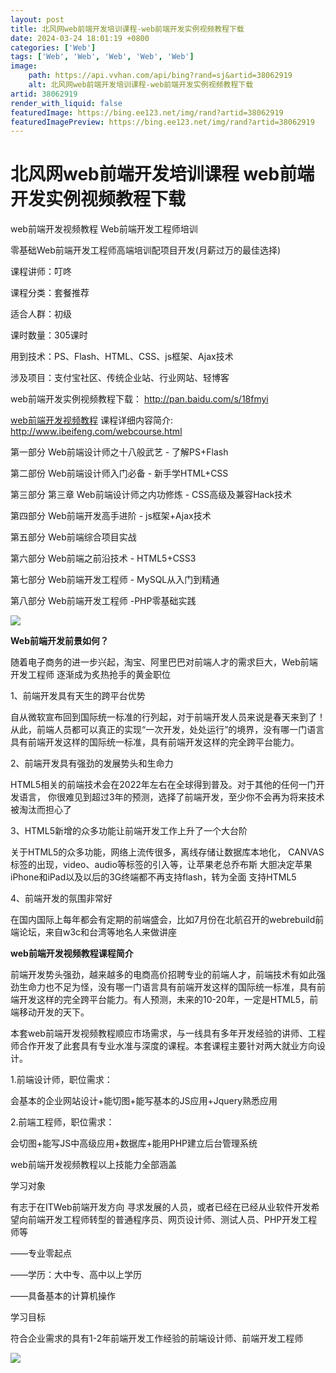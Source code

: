 ```yaml
---
layout: post
title: 北风网web前端开发培训课程-web前端开发实例视频教程下载
date: 2024-03-24 18:01:19 +0800
categories: ['Web']
tags: ['Web', 'Web', 'Web', 'Web', 'Web']
image:
    path: https://api.vvhan.com/api/bing?rand=sj&artid=38062919
    alt: 北风网web前端开发培训课程-web前端开发实例视频教程下载
artid: 38062919
render_with_liquid: false
featuredImage: https://bing.ee123.net/img/rand?artid=38062919
featuredImagePreview: https://bing.ee123.net/img/rand?artid=38062919
---
```


# 北风网web前端开发培训课程 web前端开发实例视频教程下载

web前端开发视频教程 Web前端开发工程师培训
  
  
  
零基础Web前端开发工程师高端培训配项目开发(月薪过万的最佳选择)
  
  
  
课程讲师：叮咚
  
  
  
课程分类：套餐推荐
  
  
  
适合人群：初级
  
  
  

课时数量：305课时
  
  
  
用到技术：PS、Flash、HTML、CSS、js框架、Ajax技术
  
  
  

涉及项目：支付宝社区、传统企业站、行业网站、轻博客

web前端开发实例视频教程下载：
<http://pan.baidu.com/s/18fmyi>

  
  
[web前端开发视频教程](http://www.ibeifeng.com/goods-419.html)
课程详细内容简介:
<http://www.ibeifeng.com/webcourse.html>
  
  
  
第一部分 Web前端设计师之十八般武艺 - 了解PS+Flash
  
  
  
第二部份 Web前端设计师入门必备 - 新手学HTML+CSS
  
  
  
第三部分 第三章 Web前端设计师之内功修炼 - CSS高级及兼容Hack技术
  
  
  
第四部分 Web前端开发高手进阶 - js框架+Ajax技术
  
  
  
第五部分 Web前端综合项目实战
  
  
  
第六部分 Web前端之前沿技术 - HTML5+CSS3
  
  
  
第七部分 Web前端开发工程师 - MySQL从入门到精通
  
  
  
第八部分 Web前端开发工程师 -PHP零基础实践
  

![](https://img-blog.csdn.net/20140723135922781?watermark/2/text/aHR0cDovL2Jsb2cuY3Nkbi5uZXQvaWJlaWZlbmdpdA==/font/5a6L5L2T/fontsize/400/fill/I0JBQkFCMA==/dissolve/70/gravity/SouthEast)

  
**Web前端开发前景如何？**
  
  
  
随着电子商务的进一步兴起，淘宝、阿里巴巴对前端人才的需求巨大，Web前端开发工程师 逐渐成为炙热抢手的黄金职位
  
  
  
1、前端开发具有天生的跨平台优势
  
  
  
自从微软宣布回到国际统一标准的行列起，对于前端开发人员来说是春天来到了！从此，前端人员都可以真正的实现“一次开发，处处运行”的境界，没有哪一门语言具有前端开发这样的国际统一标准，具有前端开发这样的完全跨平台能力。
  
  
  
2、前端开发具有强劲的发展势头和生命力
  
  
  
HTML5相关的前端技术会在2022年左右在全球得到普及。对于其他的任何一门开发语言， 你很难见到超过3年的预测，选择了前端开发，至少你不会再为将来技术被淘汰而担心了
  
  
  
3、HTML5新增的众多功能让前端开发工作上升了一个大台阶
  
  
  
关于HTML5的众多功能，网络上流传很多，离线存储让数据库本地化， CANVAS标签的出现，video、audio等标签的引入等，让苹果老总乔布斯 大胆决定苹果iPhone和iPad以及以后的3G终端都不再支持flash，转为全面 支持HTML5
  
  
  
4、前端开发的氛围非常好
  
  
  
在国内国际上每年都会有定期的前端盛会，比如7月份在北航召开的webrebuild前端论坛，来自w3c和台湾等地名人来做讲座
  
  
  
**web前端开发视频教程课程简介**
  
  
  
前端开发势头强劲，越来越多的电商高价招聘专业的前端人才，前端技术有如此强劲生命力也不足为怪，没有哪一门语言具有前端开发这样的国际统一标准，具有前端开发这样的完全跨平台能力。有人预测，未来的10-20年，一定是HTML5，前端移动开发的天下。
  
  
  
本套web前端开发视频教程顺应市场需求，与一线具有多年开发经验的讲师、工程师合作开发了此套具有专业水准与深度的课程。本套课程主要针对两大就业方向设计。
  
  
  
1.前端设计师，职位需求：
  
  
  
会基本的企业网站设计+能切图+能写基本的JS应用+Jquery熟悉应用
  
  
  
2.前端工程师，职位需求：
  
  
  
会切图+能写JS中高级应用+数据库+能用PHP建立后台管理系统
  
  
  
web前端开发视频教程以上技能力全部涵盖
  
  
  
学习对象
  
  
  
有志于在ITWeb前端开发方向 寻求发展的人员，或者已经在已经从业软件开发希望向前端开发工程师转型的普通程序员、网页设计师、测试人员、PHP开发工程师等
  
  
  
——专业零起点
  
  
  
——学历：大中专、高中以上学历
  
  
  
——具备基本的计算机操作
  
  
  
学习目标
  
  
  

符合企业需求的具有1-2年前端开发工作经验的前端设计师、前端开发工程师

![](https://img-blog.csdn.net/20140723135945312?watermark/2/text/aHR0cDovL2Jsb2cuY3Nkbi5uZXQvaWJlaWZlbmdpdA==/font/5a6L5L2T/fontsize/400/fill/I0JBQkFCMA==/dissolve/70/gravity/SouthEast)